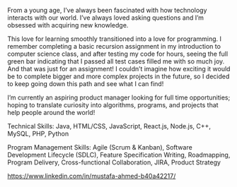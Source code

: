 From a young age, I’ve always been fascinated with how technology interacts with our world. I’ve always loved asking questions and I’m obsessed with acquiring new knowledge. 

This love for learning smoothly transitioned into a love for programming. I remember completing a basic recursion assignment in my introduction to computer science class, and after testing my code for hours, seeing the full green bar indicating that I passed all test cases filled me with so much joy. And that was just for an assignment! I couldn’t imagine how exciting it would be to complete bigger and more complex projects in the future, so I decided to keep going down this path and see what I can find!

I’m currently an aspiring product manager looking for full time opportunities; hoping to translate curiosity into algorithms, programs, and projects that help people around the world!

Technical Skills: Java, HTML/CSS, JavaScript, React.js, Node.js, C++, MySQL, PHP, Python

Program Management Skills: Agile (Scrum & Kanban), Software Development Lifecycle (SDLC), Feature Specification Writing, Roadmapping, Program Delivery, Cross-functional Collaboration, JIRA, Product Strategy

https://www.linkedin.com/in/mustafa-ahmed-b40a42217/
